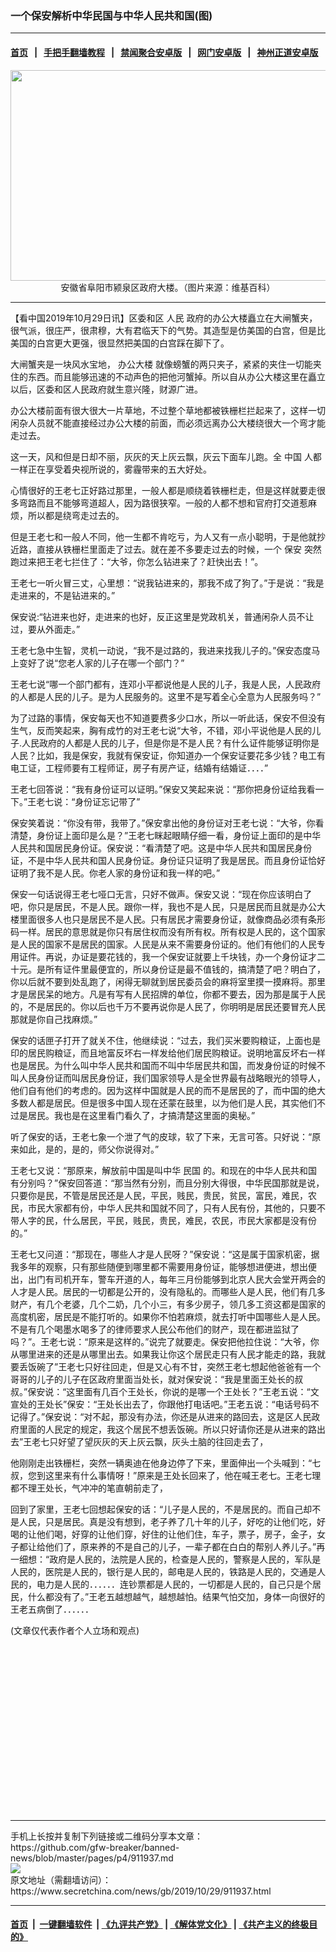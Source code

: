 ### 一个保安解析中华民国与中华人民共和国(图)
------------------------

#### [首页](https://github.com/gfw-breaker/banned-news/blob/master/README.md) &nbsp;&nbsp;|&nbsp;&nbsp; [手把手翻墙教程](https://github.com/gfw-breaker/guides/wiki) &nbsp;&nbsp;|&nbsp;&nbsp; [禁闻聚合安卓版](https://github.com/gfw-breaker/bn-android) &nbsp;&nbsp;|&nbsp;&nbsp; [网门安卓版](https://github.com/oGate2/oGate) &nbsp;&nbsp;|&nbsp;&nbsp; [神州正道安卓版](https://github.com/SzzdOgate/update) 



<div class="article_right" style="fone-color:#000">
 <p style="text-align: center;">
  <img src="http://img2.secretchina.com/pic/2019/10-29/p2551031a111008094-ss.jpg" style="height:337px; width:600px"/>
  <br>
   安徽省阜阳市颍泉区政府大楼。（图片来源：维基百科）
   <span id="hideid" name="hideid" style="color:red;display:none;">
    <span href="https://www.secretchina.com">
    </span>
   </span>
  </br>
 </p>
 <div id="txt-mid1-t21-2017">
  

---


  </div>
 </div>
 <p>
  【看中国2019年10月29日讯】区委和区
  <span href="https://www.secretchina.com/news/gb/tag/人民" target="_blank">
   人民
  </span>
  政府的办公大楼矗立在大闸蟹夹，很气派，很庄严，很肃穆，大有君临天下的气势。其造型是仿美国的白宫，但是比美国的白宫更大更强，很显然把美国的白宫踩在脚下了。
  <span id="hideid" name="hideid" style="color:red;display:none;">
   <span href="https://www.secretchina.com">
   </span>
  </span>
 </p>
 <p>
  大闸蟹夹是一块风水宝地，
  <span href="https://www.secretchina.com/news/gb/tag/办公大楼" target="_blank">
   办公大楼
  </span>
  就像螃蟹的两只夹子，紧紧的夹住一切能夹住的东西。而且能够迅速的不动声色的把他河蟹掉。所以自从办公大楼这里在矗立以后，区委和区人民政府就生意兴隆，财源广进。
 </p>
 <p>
  办公大楼前面有很大很大一片草地，不过整个草地都被铁栅栏拦起来了，这样一切闲杂人员就不能直接经过办公大楼的前面，而必须远离办公大楼绕很大一个弯才能走过去。
 </p>
 <p>
  这一天，风和但是日却不丽，灰灰的天上灰云飘，灰云下面车儿跑。全
  <span href="https://www.secretchina.com" target="_blank">
   中国
  </span>
  人都一样正在享受着央视所说的，雾霾带来的五大好处。
 </p>
 <p>
  心情很好的王老七正好路过那里，一般人都是顺绕着铁栅栏走，但是这样就要走很多弯路而且不能够弯道超人，因为路很狭窄。一般的人都不想和官府打交道惹麻烦，所以都是绕弯走过去的。
 </p>
 <p>
  但是王老七和一般人不同，他一生都不肯吃亏，为人又有一点小聪明，于是他就抄近路，直接从铁栅栏里面走了过去。就在差不多要走过去的时候，一个
  <span href="https://www.secretchina.com/news/gb/tag/保安" target="_blank">
   保安
  </span>
  突然跑过来把王老七拦住了：“大爷，你怎么钻进来了？赶快出去！”。
 </p>
 <p>
  王老七一听火冒三丈，心里想：“说我钻进来的，那我不成了狗了。”于是说：“我是走进来的，不是钻进来的。”
 </p>
 <p>
  保安说:“钻进来也好，走进来的也好，反正这里是党政机关，普通闲杂人员不让过，要从外面走。”
 </p>
 <p>
  王老七急中生智，灵机一动说，“我不是过路的，我进来找我儿子的。”保安态度马上变好了说“您老人家的儿子在哪一个部门？”
 </p>
 <p>
  王老七说“哪一个部门都有，连邓小平都说他是人民的儿子，我是人民，人民政府的人都是人民的儿子。是为人民服务的。这里不是写着全心全意为人民服务吗？”
 </p>
 <p>
  为了过路的事情，保安每天也不知道要费多少口水，所以一听此话，保安不但没有生气，反而笑起来，胸有成竹的对王老七说“大爷，不错，邓小平说他是人民的儿子.人民政府的人都是人民的儿子，但是你是不是人民？有什么证件能够证明你是人民？比如，我是保安，我就有保安证，你知道办一个保安证要花多少钱？电工有电工证，工程师要有工程师证，房子有房产证，结婚有结婚证．．．．”
 </p>
 <center>
  <div style="max-width: 632px;height:180px; display: none; text-align: center; margin: 0 auto; overflow: hidden;overflow-x: hidden;">
   <div id="taboola-midarticle-thumbnails" style="max-width: 632px;height:180px;overflow: hidden;overflow-x: hidden;">
   </div>
  </div>
  <div>
   <ins class="adsbygoogle" data-ad-client="ca-pub-1276641434651360" data-ad-format="fluid" data-ad-layout="in-article" data-ad-slot="5164544770" style="display:block; text-align:center;">
   </ins>
  </div>
 </center>
 <p>
  王老七回答说：“我有身份证可以证明。”保安又笑起来说：“那你把身份证给我看一下。”王老七说：“身份证忘记带了”
 </p>
 <p>
  保安笑着说：“你没有带，我带了。”保安拿出他的身份证对王老七说：“大爷，你看清楚，身份证上面印是么是？”王老七眯起眼睛仔细一看，身份证上面印的是中华人民共和国居民身份证。保安说：“看清楚了吧。这是中华人民共和国居民身份证，不是中华人民共和国人民身份证。身份证只证明了我是居民。而且身份证恰好证明了我不是人民。你老人家的身份证和我一样的吧。”
 </p>
 <p>
  保安一句话说得王老七哑口无言，只好不做声。保安又说：“现在你应该明白了吧，你只是居民，不是人民。跟你一样，我也不是人民，只是居民而且就是办公大楼里面很多人也只是居民不是人民。只有居民才需要身份证，就像商品必须有条形码一样。居民的意思就是你只有居住权而没有所有权。所有权是人民的，这个国家是人民的国家不是居民的国家。人民是从来不需要身份证的。他们有他们的人民专用证件。再说，办证是要花钱的，我一个保安证就要上千块钱，办一个身份证才二十元。是所有证件里最便宜的，所以身份证是最不值钱的，搞清楚了吧？明白了，你以后就不要到处乱跑了，闲得无聊就到居民委员会的麻将室里摸一摸麻将。那里才是居民呆的地方。凡是有写有人民招牌的单位，你都不要去，因为那是属于人民的，不是居民的。你以后也千万不要再说你是人民了，你明明是居民还要冒充人民那就是你自己找麻烦。”
 </p>
 <p>
  保安的话匣子打开了就关不住，他继续说：“过去，我们买米要购粮证，上面也是印的居民购粮证，而且地富反坏右一样发给他们居民购粮证。说明地富反坏右一样也是居民。为什么叫中华人民共和国而不叫中华居民共和国，而发身份证的时候不叫人民身份证而叫居民身份证，我们国家领导人是全世界最有战略眼光的领导人，他们自有他们的考虑的。因为这样中国就是人民的而不是居民的了，而中国的绝大多数人都是居民。但是很多中国人现在还蒙在鼓里，以为他们是人民，其实他们不过是居民。我也是在这里看门看久了，才搞清楚这里面的奥秘。”
 </p>
 <p>
  听了保安的话，王老七象一个泄了气的皮球，软了下来，无言可答。只好说：“原来如此，是的，是的，师父你说得对。”
 </p>
 <p>
  王老七又说：“那原来，解放前中国是叫中华
  <span href="https://www.secretchina.com/news/gb/tag/民国" target="_blank">
   民国
  </span>
  的。和现在的中华人民共和国有分别吗？”保安回答道：“那当然有分别，而且分别大得很，中华民国那就是说，只要你是民，不管是居民还是人民，平民，贱民，贵民，贫民，富民，难民，农民，市民大家都有份，中华人民共和国就不同了，只有人民有份，其他的，只要不带人字的民，什么居民，平民，贱民，贵民，难民，农民，市民大家都是没有份的。”
 </p>
 <p>
  王老七又问道：“那现在，哪些人才是人民呀？”保安说：“这是属于国家机密，据我多年的观察，只有那些随便到哪里都不需要用身份证，能够想进便进，想出便出，出门有司机开车，警车开道的人，每年三月份能够到北京人民大会堂开两会的人才是人民。居民的一切都是公开的，没有隐私的。而哪些人是人民，他们有几多财产，有几个老婆，几个二奶，几个小三，有多少房子，领几多工资这都是国家的高度机密，居民是不能打听的。如果你不怕若麻烦，就去打听中国哪些人是人民。不是有几个喝墨水喝多了的律师要求人民公布他们的财产，现在都进监狱了吗？”。王老七说：“原来是这样的。”说完了就要走。保安把他拉住说：“大爷，你从哪里进来的还是从哪里出去。如果我让你这个居民走只有人民才能走的路，我就要丢饭碗了”王老七只好往回走，但是又心有不甘，突然王老七想起他爸爸有一个哥哥的儿子的儿子在区政府里面当处长，就对保安说：“我是里面王处长的叔叔。”保安说：“这里面有几百个王处长，你说的是哪一个王处长？”王老五说：“文宣处的王处长”保安：“王处长出去了，你跟他打电话吧。”王老五说：“电话号码不记得了。”保安说：“对不起，那没有办法，你还是从进来的路回去，这是区人民政府里面的人民定的规定，我这个居民不想丢饭碗。所以只好请你还是从进来的路出去”王老七只好望了望灰灰的天上灰云飘，灰头土脑的往回走去了，
 </p>
 <p>
  他刚刚走出铁栅栏，突然一辆奥迪在他身边停了下来，里面伸出一个头喊到：“七叔，您到这里来有什么事情呀！”原来是王处长回来了，他在喊王老七。王老七理都不理王处长，气冲冲的笔直朝前走了，
 </p>
 <p>
  回到了家里，王老七回想起保安的话：“儿子是人民的，不是居民的。而自己却不是人民，只是居民。真是没有想到，老子养了几十年的儿子，好吃的让他们吃，好喝的让他们喝，好穿的让他们穿，好住的让他们住，车子，票子，房子，金子，女子都让给他们了，原来养的不是自己的儿子，一辈子都在白白的帮别人养儿子。”再一细想：“政府是人民的，法院是人民的，检查是人民的，警察是人民的，军队是人民的，医院是人民的，银行是人民的，邮电是人民的，铁路是人民的，交通是人民的，电力是人民的．．．．．．连钞票都是人民的，一切都是人民的，自己只是个居民，什么都没有了。”王老五越想越气，越想越怕。结果气怕交加，身体一向很好的王老五病倒了．．．．．．
 </p>
 (文章仅代表作者个人立场和观点)
 <center>
  <div>
   <div id="txt-mid2-t22-2017" style="display: block;  height: 280px;  overflow: hidden;">
    <div id="SC-21">
    </div>
   </div>
  </div>
 </center>
</div>

<hr/>
手机上长按并复制下列链接或二维码分享本文章：<br/>
https://github.com/gfw-breaker/banned-news/blob/master/pages/p4/911937.md <br/>
<a href='https://github.com/gfw-breaker/banned-news/blob/master/pages/p4/911937.md'><img src='https://github.com/gfw-breaker/banned-news/blob/master/pages/p4/911937.md.png'/></a> <br/>
原文地址（需翻墙访问）：https://www.secretchina.com/news/gb/2019/10/29/911937.html


------------------------
#### [首页](https://github.com/gfw-breaker/banned-news/blob/master/README.md) &nbsp;|&nbsp; [一键翻墙软件](https://github.com/gfw-breaker/nogfw/blob/master/README.md) &nbsp;| [《九评共产党》](https://github.com/gfw-breaker/9ping.md/blob/master/README.md#九评之一评共产党是什么) | [《解体党文化》](https://github.com/gfw-breaker/jtdwh.md/blob/master/README.md) | [《共产主义的终极目的》](https://github.com/gfw-breaker/gczydzjmd.md/blob/master/README.md)


<img src='http://gfw-breaker.win/banned-news/pages/p4/911937.md' width='0px' height='0px'/>